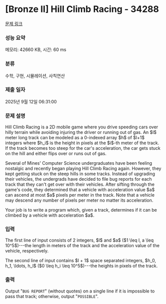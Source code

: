 # [Bronze II] Hill Climb Racing - 34288 

[문제 링크](https://www.acmicpc.net/problem/34288) 

### 성능 요약

메모리: 42660 KB, 시간: 60 ms

### 분류

수학, 구현, 시뮬레이션, 사칙연산

### 제출 일자

2025년 9월 12일 06:31:00

### 문제 설명

<p>Hill Climb Racing is a 2D mobile game where you drive speeding cars over hilly terrain while avoiding injuring the driver or running out of gas. An $l$ meter long track can be modeled as a 0-indexed array $h$ of $l+1$ integers where $h_i$ is the height in pixels at the $i$-th meter of the track. If the track becomes too steep for the car's acceleration, the car gets stuck on the hill and either flips over or runs out of gas.</p>

<p>Several of Mines' Computer Science undergraduates have been feeling nostalgic and recently began playing Hill Climb Racing again. However, they kept getting stuck on the steep hills in some tracks. Instead of upgrading their vehicles, the undergrads have decided to file bug reports for each track that they can't get over with their vehicles. After sifting through the game's code, they determined that a vehicle with acceleration value $a$ can ascend at most $a$ pixels per meter in the track. Note that a vehicle may descend any number of pixels per meter no matter its acceleration.</p>

<p>Your job is to write a program which, given a track, determines if it can be climbed by a vehicle with acceleration $a$.</p>

### 입력 

 <p>The first line of input consists of 2 integers, $l$ and $a$ ($1 \leq l, a \leq 10^5$)---the length in meters of the track and the acceleration value of the vehicle, respectively.</p>

<p>The second line of input contains $l + 1$ space separated integers, $h_0, h_1, \ldots, h_l$ ($0 \leq h_i \leq 10^5$)---the heights in pixels of the track.</p>

### 출력 

 <p>Output "<code>BUG REPORT</code>" (without quotes) on a single line if it is impossible to pass that track; otherwise, output "<code>POSSIBLE</code>".</p>

